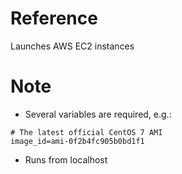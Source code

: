 # Reference
Launches <n> AWS EC2 instances

# Note
 - Several variables are required, e.g.:
```
# The latest official CentOS 7 AMI
image_id=ami-0f2b4fc905b0bd1f1
```
 - Runs from localhost
